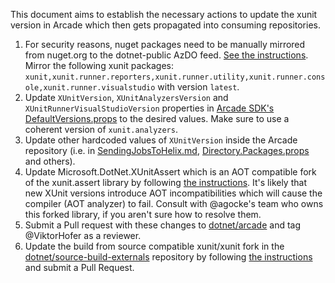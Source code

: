 This document aims to establish the necessary actions to update the xunit version in Arcade which then gets propagated into consuming repositories.

1. For security reasons, nuget packages need to be manually mirrored from nuget.org to the dotnet-public AzDO feed. [See the instructions](/Documentation/MirroringPackages.md). Mirror the following xunit packages: `xunit,xunit.runner.reporters,xunit.runner.utility,xunit.runner.console,xunit.runner.visualstudio` with version `latest`.
2. Update `XUnitVersion`, `XUnitAnalyzersVersion` and `XUnitRunnerVisualStudioVersion` properties in [Arcade SDK's DefaultVersions.props](/src/Microsoft.DotNet.Arcade.Sdk/tools/DefaultVersions.props) to the desired values. Make sure to use a coherent version of `xunit.analyzers`.
3. Update other hardcoded values of `XUnitVersion` inside the Arcade repository (i.e. in [SendingJobsToHelix.md](/Documentation/AzureDevOps/SendingJobsToHelix.md), [Directory.Packages.props](/Directory.Packages.props) and others).
4. Update Microsoft.DotNet.XUnitAssert which is an AOT compatible fork of the xunit.assert library by following [the instructions](/src/Microsoft.DotNet.XUnitAssert/README.md). It's likely that new XUnit versions introduce AOT incompatibilities which will cause the compiler (AOT analyzer) to fail. Consult with @agocke's team who owns this forked library, if you aren't sure how to resolve them.
5. Submit a Pull request with these changes to [dotnet/arcade](https://github.com/dotnet/arcade) and tag @ViktorHofer as a reviewer.
6. Update the build from source compatible xunit/xunit fork in the [dotnet/source-build-externals](https://github.com/dotnet/source-build-externals) repository by following [the instructions](https://github.com/dotnet/source-build-externals?tab=readme-ov-file#updating-an-external-component-to-a-newer-version) and submit a Pull Request.
